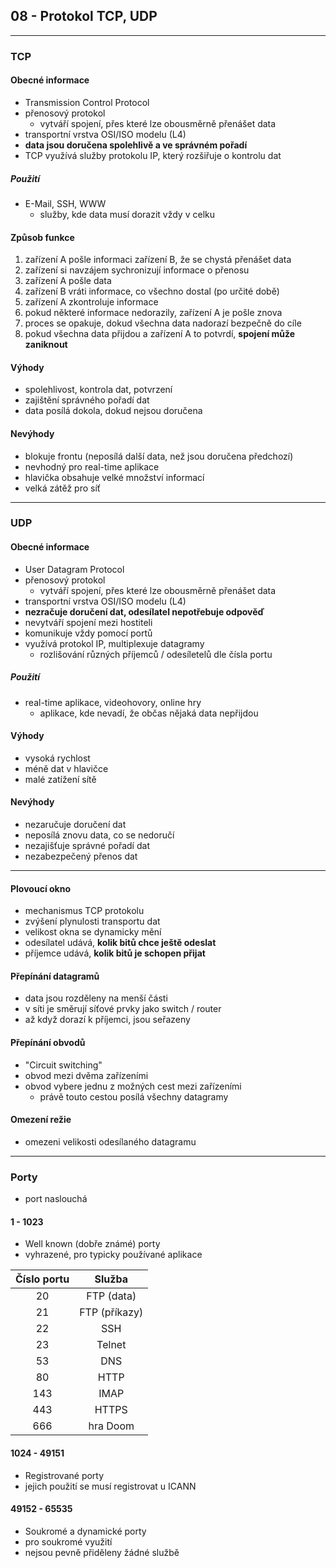 ## 08 - Protokol TCP, UDP
----

### TCP
#### Obecné informace
- Transmission Control Protocol
- přenosový protokol
  - vytváří spojení, přes které lze obousměrně přenášet data
- transportní vrstva OSI/ISO modelu (L4)
- **data jsou doručena spolehlivě a ve správném pořadí**
- TCP využívá služby protokolu IP, který rozšiřuje o kontrolu dat

##### Použití
- E-Mail, SSH, WWW
  - služby, kde data musí dorazit vždy v celku

#### Způsob funkce
1. zařízení A pošle informaci zařízení B, že se chystá přenášet data
2. zařízení si navzájem sychronizují informace o přenosu
3. zařízení A pošle data
4. zařízení B vráti informace, co všechno dostal (po určité době)
5. zařízení A zkontroluje informace
6. pokud některé informace nedorazily, zařízení A je pošle znova
7. proces se opakuje, dokud všechna data nadorazí bezpečně do cíle
8. pokud všechna data přijdou a zařízení A to potvrdí, **spojení může zaniknout**

#### Výhody
- spolehlivost, kontrola dat, potvrzení
- zajištění správného pořadí dat
- data posílá dokola, dokud nejsou doručena

#### Nevýhody
- blokuje frontu (neposílá další data, než jsou doručena předchozí)
- nevhodný pro real-time aplikace
- hlavička obsahuje velké množství informací
- velká zátěž pro síť

----

### UDP
#### Obecné informace
- User Datagram Protocol
- přenosový protokol
  - vytváří spojení, přes které lze obousměrně přenášet data
- transportní vrstva OSI/ISO modelu (L4)
- **nezračuje doručení dat, odesílatel nepotřebuje odpověď**
- nevytváří spojení mezi hostiteli
- komunikuje vždy pomocí portů
- využívá protokol IP, multiplexuje datagramy
  - rozlišování různých příjemců / odesíletelů dle čísla portu

##### Použití
- real-time aplikace, videohovory, online hry
  - aplikace, kde nevadí, že občas nějaká data nepřijdou

#### Výhody
- vysoká rychlost
- méně dat v hlavičce
- malé zatížení sítě

#### Nevýhody
- nezaručuje doručení dat
- neposílá znovu data, co se nedoručí
- nezajišťuje správné pořadí dat
- nezabezpečený přenos dat

----

#### Plovoucí okno
- mechanismus TCP protokolu
- zvýšení plynulosti transportu dat
- velikost okna se dynamicky mění
- odesílatel udává, **kolik bitů chce ještě odeslat**
- příjemce udává, **kolik bitů je schopen přijat**

#### Přepínání datagramů
- data jsou rozděleny na menší části
- v síti je směrují síťové prvky jako switch / router
- až když dorazí k příjemci, jsou seřazeny

#### Přepínání obvodů
- "Circuit switching"
- obvod mezi dvěma zařízeními
- obvod vybere jednu z možných cest mezi zařízeními
  - právě touto cestou posílá všechny datagramy

#### Omezení režie
- omezeni velikosti odesílaného datagramu

----

### Porty
- port naslouchá

#### 1 - 1023
- Well known (dobře známé) porty
- vyhrazené, pro typicky používané aplikace

Číslo portu | Služba
:----------:|:-----:
20 | FTP (data)
21 | FTP (příkazy)
22 | SSH
23 | Telnet
53 | DNS
80 | HTTP
143 | IMAP
443 | HTTPS
666 | hra Doom


#### 1024 - 49151
- Registrované porty
- jejich použití se musí registrovat u ICANN

#### 49152 - 65535
- Soukromé a dynamické porty
- pro soukromé využití
- nejsou pevně přiděleny žádné službě
